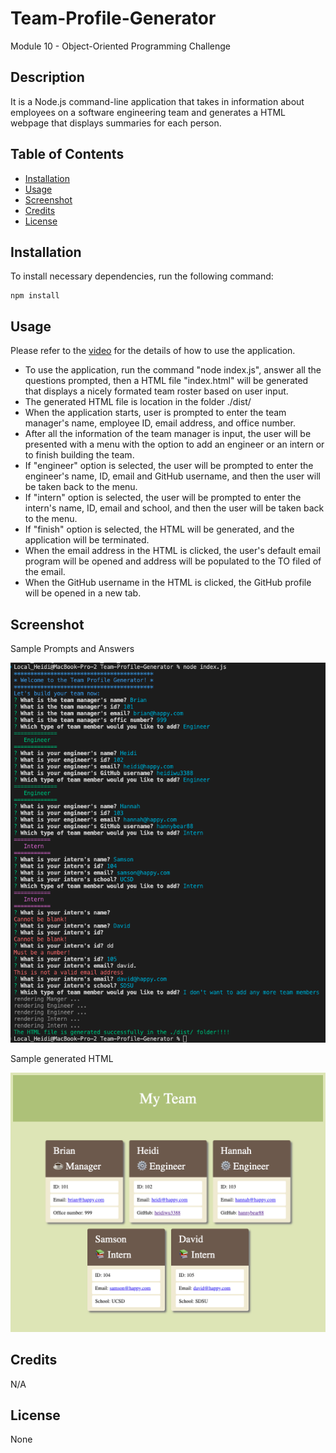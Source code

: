 # Team-Profile-Generator
Module 10 - Object-Oriented Programming Challenge


## Description

It is a Node.js command-line application that takes in information about employees on a software engineering team and generates a HTML webpage that displays summaries for each person.

## Table of Contents
* [Installation](#installation)
* [Usage](#usage)
* [Screenshot](#screenshot)
* [Credits](#credits)
* [License](#license) 

## Installation
To install necessary dependencies, run the following command:
```
npm install
```

## Usage
Please refer to the [video](https://youtu.be/4aAlRKMEDSE) for the details of how to use the application.
- To use the application, run the command "node index.js", answer all the questions prompted, then a HTML file "index.html" will be generated that displays a nicely formated team roster based on user input.
- The generated HTML file is location in the folder ./dist/
- When the application starts, user is prompted to enter the team manager's name, employee ID, email address, and office number.
- After all the information of the team manager is input, the user will be presented with a menu with the option to add an engineer or an intern or to finish building the team.
- If "engineer" option is selected, the user will be prompted to enter the engineer's name, ID, email and GitHub username, and then the user will be taken back to the menu.
- If "intern" option is selected, the user will be prompted to enter the intern's name, ID, email and school, and then the user will be taken back to the menu.
- If "finish" option is selected, the HTML will be generated, and the application will be terminated.
- When the email address in the HTML is clicked, the user's default email program will be opened and address will be populated to the TO filed of the email.
- When the GitHub username in the HTML is clicked, the GitHub profile will be opened in a new tab.

## Screenshot

Sample Prompts and Answers

![Prompts & Answers](./assets/images/Screenshot_prompts_answers.png)

Sample generated HTML

![generated README.md](./assets/images/Screenshot_generated_HTML.png)


## Credits

N/A

## License

None